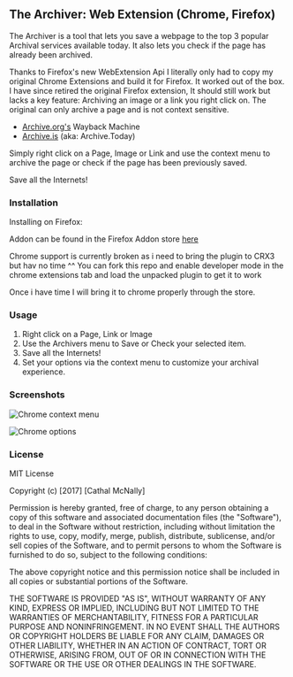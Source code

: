## The Archiver: Web Extension (Chrome, Firefox)

The Archiver is a tool that lets you save a webpage to the top 3 popular Archival services available today. It also lets you check if the page has already been archived.

Thanks to Firefox's new WebExtension Api I literally only had to copy my original Chrome Extensions and  build it for Firefox. It worked out of the box. I have since retired the original Firefox extension, It should still work but lacks a key feature: Archiving an image or a link you right click on. The original can only archive a page and is not context sensitive.

- [Archive.org's](https://archive.org/) Wayback Machine
- [Archive.is](https://archive.is/) (aka: Archive.Today)

Simply right click on a Page, Image or Link and use the context menu to archive the page or check if the page has been previously saved.

Save all the Internets!

### Installation

Installing on Firefox:

Addon can be found in the Firefox Addon store [here](https://addons.mozilla.org/en-US/firefox/addon/the-archiver/)

Chrome support is currently broken as i need to bring the plugin to CRX3 but hav no time ^^
You can fork this repo and enable developer mode in the chrome extensions tab and load the unpacked plugin to get it to work

Once i have time I will bring it to chrome properly through the store.

### Usage

1. Right click on a Page, Link or Image
2. Use the Archivers menu to Save or Check your selected item.
3. Save all the Internets!
4. Set your options via the context menu to customize your archival experience.

### Screenshots

![Chrome context menu](http://s5.postimg.org/mha1vnjt3/archiver_chrome.png)

![Chrome options](http://s5.postimg.org/mijzp2lmv/archiver_chrome_options.png)

### License

MIT License

Copyright (c) [2017] [Cathal McNally]

Permission is hereby granted, free of charge, to any person obtaining a copy
of this software and associated documentation files (the "Software"), to deal
in the Software without restriction, including without limitation the rights
to use, copy, modify, merge, publish, distribute, sublicense, and/or sell
copies of the Software, and to permit persons to whom the Software is
furnished to do so, subject to the following conditions:

The above copyright notice and this permission notice shall be included in all
copies or substantial portions of the Software.

THE SOFTWARE IS PROVIDED "AS IS", WITHOUT WARRANTY OF ANY KIND, EXPRESS OR
IMPLIED, INCLUDING BUT NOT LIMITED TO THE WARRANTIES OF MERCHANTABILITY,
FITNESS FOR A PARTICULAR PURPOSE AND NONINFRINGEMENT. IN NO EVENT SHALL THE
AUTHORS OR COPYRIGHT HOLDERS BE LIABLE FOR ANY CLAIM, DAMAGES OR OTHER
LIABILITY, WHETHER IN AN ACTION OF CONTRACT, TORT OR OTHERWISE, ARISING FROM,
OUT OF OR IN CONNECTION WITH THE SOFTWARE OR THE USE OR OTHER DEALINGS IN THE
SOFTWARE.